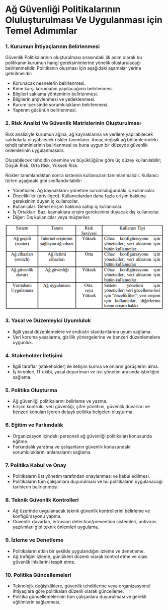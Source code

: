 # Ağ Güvenliği Politikalarının Oluluşturulması Ve Uygulanması için Temel Adımımlar

### 1. Kurumun İhtiyaçlarının Belirlenmesi

Güvenlik Politikalarının oluşturulması sırasındaki ilk adım olarak bu politikanın kurumun hangi gereksinimlerine yönelik oluşturulacağı belirlenmelidir. Politikanın oluşması için aşağıdaki aşamalar yerine getirilmelidir:

- Korunacak nesnelerin belirlenmesi.
- Kime karşı korumanın yapılacağının belirlenmesi.
- Bilgileri saklama yönteminin belirlenmesi.
- Bilgilerin arşivlenmesi ve yedeklenmesi.
- Kurum içerisinde sorumlulukların belirlenmesi.
- Yaptırım gücünün belirlenmesi.

### 2. Risk Analizi Ve Güvenlik Matrislerinin Oluşturulması

Risk analiziyle kurumun ağına, ağ kaynaklarına ve verilere yapılabilecek saldırılarla oluşabilecek riskler tanımlanır. Amaç değişik ağ bölümlerindeki tehdit tahminlerinin belirlenmesi ve buna uygun bir düzeyde güvenlik önlemlerinin uygulanmasıdır.

Oluşabilecek tehdidin önemine ve büyüklüğüne göre üç düzey kullanılabilir; Düşük Risk, Orta Risk, Yüksek Risk.

Riskler tanımlandıktan sonra sistemin kullanıcıları tanımlanmalıdır. Kullanıcı türleri aşağıdaki gibi sınıflandırılabilir:

- Yöneticiler: Ağ kaynaklarını yönetme sorumluluğundaki iç kullanıcılar.
- Öncelikliler (priviliged): Kullanıcılardan daha fazla erişim hakkına gereksinim duyan iç kullanıcılar.
- Kullanıcılar: Genel erişim hakkına sahip iç kullanıcılar.
- İş Ortakları: Bazı kaynaklara erişim gereksinimi duyacak dış kullanıcılar.
- Diğer: Dış kullanıcılar veya müşteriler.

![Alt text](image.png)

### 3. Yasal ve Düzenleyici Uyumluluk

- İlgili yasal düzenlemelere ve endüstri standartlarına uyum sağlama.
- Veri koruma yasalarına, gizlilik yönergelerine ve benzeri düzenlemelere uygunluk.

### 4. Stakeholder İletişimi

- İlgili taraflar (stakeholder) ile iletişim kurma ve onların görüşlerini alma.
- İş birimleri, IT ekibi, yasal departman ve üst yönetim arasında işbirliğini sağlama.

### 5. Politika Oluşturma

- Ağ güvenliği politikalarını belirleme ve yazma.
- Erişim kontrolü, veri güvenliği, şifre yönetimi, güvenlik duvarları ve benzeri konuları içeren detaylı politika belgeleri oluşturma.

### 6. Eğitim ve Farkındalık

- Organizasyon içindeki personeli ağ güvenliği politikaları konusunda eğitme.
- Farkındalık yaratma ve çalışanların güvenlik konusundaki sorumluluklarını anlamalarını sağlama.

### 7. Politika Kabul ve Onay

- Politikaların üst yönetim tarafından onaylanması ve kabul edilmesi.
- Politikaların tüm çalışanlara duyurulması ve bu politikaların uygulanacağı tarihlerin belirlenmesi.

### 8. Teknik Güvenlik Kontrolleri

- Ağ üzerinde uygulanacak teknik güvenlik kontrollerini belirleme ve konfigürasyonu yapma.
- Güvenlik duvarları, intrusion detection/prevention sistemleri, antivirüs yazılımları gibi teknik önlemleri uygulama.

### 9. İzleme ve Denetleme

- Politikaların etkin bir şekilde uygulandığını izleme ve denetleme.
- Ağ trafiğini izleme, günlükleri düzenli olarak kontrol etme ve olası güvenlik ihlallerini tespit etme.

### 10. Politika Güncellemeleri

- Teknolojik değişikliklere, güvenlik tehditlerine veya organizasyonel ihtiyaçlara göre politikaları düzenli olarak güncelleme.
- Politika güncellemelerinin tüm çalışanlara duyurulması ve gerekli eğitimlerin sağlanması.
